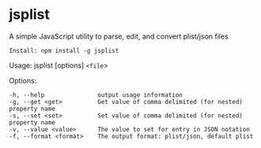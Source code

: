 # jsplist
A simple JavaScript utility to parse, edit, and convert plist/json files

	Install: npm install -g jsplist

  Usage: jsplist [options] `<file`>

  Options:

    -h, --help               output usage information
    -g, --get <get>          Get value of comma delimited (for nested) property name
    -s, --set <set>          Set value of comma delimited (for nested) property name
    -v, --value <value>      The value to set for entry in JSON notation
    -f, --format <format>    The output format: plist/json, default plist
